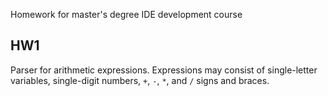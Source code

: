 ﻿Homework for master's degree IDE development course

## HW1

Parser for arithmetic expressions.
Expressions may consist of single-letter variables,
single-digit numbers, `+`, `-`, `*`, and `/` signs and braces.
